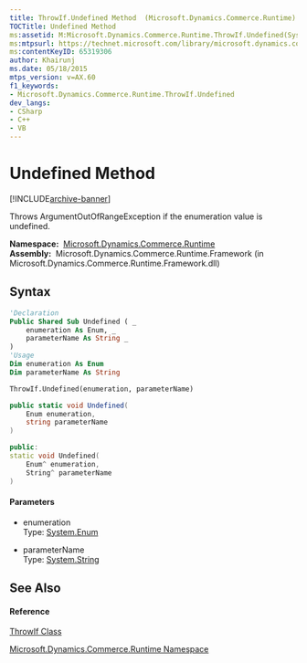 ```yaml
---
title: ThrowIf.Undefined Method  (Microsoft.Dynamics.Commerce.Runtime)
TOCTitle: Undefined Method
ms:assetid: M:Microsoft.Dynamics.Commerce.Runtime.ThrowIf.Undefined(System.Enum,System.String)
ms:mtpsurl: https://technet.microsoft.com/library/microsoft.dynamics.commerce.runtime.throwif.undefined(v=AX.60)
ms:contentKeyID: 65319306
author: Khairunj
ms.date: 05/18/2015
mtps_version: v=AX.60
f1_keywords:
- Microsoft.Dynamics.Commerce.Runtime.ThrowIf.Undefined
dev_langs:
- CSharp
- C++
- VB
---
```


# Undefined Method


[!INCLUDE[archive-banner](includes/archive-banner.md)]

Throws ArgumentOutOfRangeException if the enumeration value is undefined.

**Namespace:**  [Microsoft.Dynamics.Commerce.Runtime](microsoft-dynamics-commerce-runtime-namespace.md)  
**Assembly:**  Microsoft.Dynamics.Commerce.Runtime.Framework (in Microsoft.Dynamics.Commerce.Runtime.Framework.dll)

## Syntax

``` vb
'Declaration
Public Shared Sub Undefined ( _
    enumeration As Enum, _
    parameterName As String _
)
'Usage
Dim enumeration As Enum
Dim parameterName As String

ThrowIf.Undefined(enumeration, parameterName)
```

``` csharp
public static void Undefined(
    Enum enumeration,
    string parameterName
)
```

``` c++
public:
static void Undefined(
    Enum^ enumeration, 
    String^ parameterName
)
```

#### Parameters

  - enumeration  
    Type: [System.Enum](https://technet.microsoft.com/library/1zt1ybx4\(v=ax.60\))  

<!-- end list -->

  - parameterName  
    Type: [System.String](https://technet.microsoft.com/library/s1wwdcbf\(v=ax.60\))  

## See Also

#### Reference

[ThrowIf Class](throwif-class-microsoft-dynamics-commerce-runtime.md)

[Microsoft.Dynamics.Commerce.Runtime Namespace](microsoft-dynamics-commerce-runtime-namespace.md)

